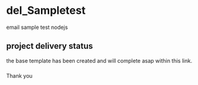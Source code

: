 # del_Sampletest
email sample test nodejs 
## project delivery status
the base template has been created and will complete asap within this link. 
###
Thank you
